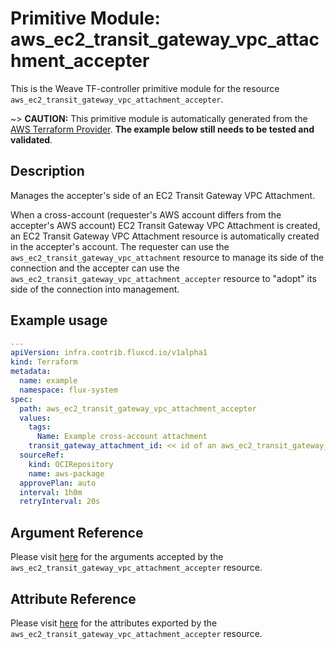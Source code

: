 
# Primitive Module: aws_ec2_transit_gateway_vpc_attachment_accepter

This is the Weave TF-controller primitive module for the resource `aws_ec2_transit_gateway_vpc_attachment_accepter`.

~> **CAUTION:** This primitive module is automatically generated from the [AWS Terraform Provider](https://registry.terraform.io/providers/hashicorp/aws/latest/docs/resources/ec2_transit_gateway_vpc_attachment_accepter). **The example below still needs to be tested and validated**.

## Description

Manages the accepter's side of an EC2 Transit Gateway VPC Attachment.

When a cross-account (requester's AWS account differs from the accepter's AWS account) EC2 Transit Gateway VPC Attachment
is created, an EC2 Transit Gateway VPC Attachment resource is automatically created in the accepter's account.
The requester can use the `aws_ec2_transit_gateway_vpc_attachment` resource to manage its side of the connection
and the accepter can use the `aws_ec2_transit_gateway_vpc_attachment_accepter` resource to "adopt" its side of the
connection into management.

## Example usage

```yaml
---
apiVersion: infra.contrib.fluxcd.io/v1alpha1
kind: Terraform
metadata:
  name: example
  namespace: flux-system
spec:
  path: aws_ec2_transit_gateway_vpc_attachment_accepter
  values:
    tags:
      Name: Example cross-account attachment
    transit_gateway_attachment_id: << id of an aws_ec2_transit_gateway_vpc_attachment >>
  sourceRef:
    kind: OCIRepository
    name: aws-package
  approvePlan: auto
  interval: 1h0m
  retryInterval: 20s
```

## Argument Reference

Please visit [here](https://registry.terraform.io/providers/hashicorp/aws/latest/docs/resources/ec2_transit_gateway_vpc_attachment_accepter#argument-reference) for the arguments accepted by the `aws_ec2_transit_gateway_vpc_attachment_accepter` resource.

## Attribute Reference

Please visit [here](https://registry.terraform.io/providers/hashicorp/aws/latest/docs/resources/ec2_transit_gateway_vpc_attachment_accepter#attributes-reference) for the attributes exported by the `aws_ec2_transit_gateway_vpc_attachment_accepter` resource.
